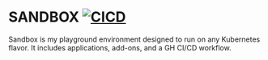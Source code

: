 # SANDBOX [![CICD](https://github.com/harik8/sandbox/actions/workflows/app.yaml/badge.svg?branch=main)](https://github.com/harik8/sandbox/actions/workflows/app.yaml)

Sandbox is my playground environment designed to run on any Kubernetes flavor. It includes applications, add-ons, and a GH CI/CD workflow.
